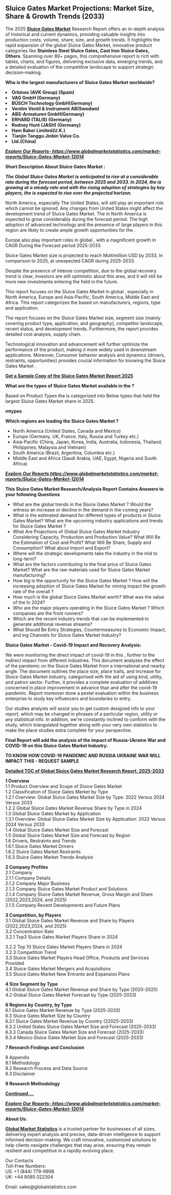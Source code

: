 <h2>Sluice Gates Market Projections: Market Size, Share & Growth Trends (2033)</h2><p>The 2025 <strong><a href="https://www.globalmarketstatistics.com/market-reports/Sluice-Gates-Market-12014">Sluice Gates Market</a></strong> Research Report offers an in-depth analysis of historical and current dynamics, providing valuable insights into production costs, volume, share, size, and growth trends. It highlights the rapid expansion of the global Sluice Gates Market, innovative product categories like <strong>Stainless Steel Sluice Gates, Cast Iron Sluice Gates, Others</strong>. Spanning over 89+ pages, this comprehensive report is rich with tables, charts, and figures, delivering exclusive data, emerging trends, and a detailed evaluation of the competitive landscape to support strategic decision-making.</p><p><strong>Who is the largest manufacturers of Sluice Gates Market worldwide?</strong></p><p><strong><li>Orbinox (AVK Group) (Spain)<li>VAG GmbH (Germany)<li>BÜSCH Technology GmbH(Germany)<li>Ventim Ventil & Instrument AB(Swedwn)<li>ABS-Armaturen GmbH(Germany)<li>ERHARD (TALIS) (Germany)<li>Rodney Hunt (JASH) (Germany)<li>Ham Baker Limited(U.K.)<li>Tianjin Tanggu Jinbin Valve Co.<li>Ltd.(China)</strong></p><p><strong><em><a href="https://www.globalmarketstatistics.com/market-reports/Sluice-Gates-Market-12014">Explore Our Reports-&nbsp;https://www.globalmarketstatistics.com/market-reports/Sluice-Gates-Market-12014</a></em></strong></p><p><strong>Short Description About Sluice Gates Market :</strong></p><p><strong><em>The Global Sluice Gates Market is anticipated to rise at a considerable rate during the forecast period, between 2025 and 2033. In 2024, the is growing at a steady rate and with the rising adoption of strategies by key players, the is expected to rise over the projected horizon.</em></strong></p><p>North America, especially The United States, will still play an important role which cannot be ignored. Any changes from United States might affect the development trend of Sluice Gates Market. The in North America is expected to grow considerably during the forecast period. The high adoption of advanced technology and the presence of large players in this region are likely to create ample growth opportunities for the .</p><p>Europe also play important roles in global , with a magnificent growth in CAGR During the Forecast period 2025-2033.</p><p>Sluice Gates Market size is projected to reach Multimillion USD by 2033, In comparison to 2025, at unexpected CAGR during 2025-2033.</p><p>Despite the presence of intense competition, due to the global recovery trend is clear, investors are still optimistic about this area, and it will still be more new investments entering the field in the future.</p><p>This report focuses on the Sluice Gates Market in global , especially in North America, Europe and Asia-Pacific, South America, Middle East and Africa. This report categorizes the based on manufacturers, regions, type and application.</p><p>The report focuses on the Sluice Gates Market size, segment size (mainly covering product type, application, and geography), competitor landscape, recent status, and development trends. Furthermore, the report provides detailed cost analysis, supply chain.</p><p>Technological innovation and advancement will further optimize the performance of the product, making it more widely used in downstream applications. Moreover, Consumer behavior analysis and dynamics (drivers, restraints, opportunities) provides crucial information for knowing the Sluice Gates Market .</p><p><strong><a href="https://www.globalmarketstatistics.com/market-reports/Sluice-Gates-Market-12014">Get a Sample Copy of the Sluice Gates Market Report 2025</a></strong></p><p><strong>What are the types of Sluice Gates Market available in the ?</strong></p><p>Based on Product Types the is categorized into Below types that held the largest Sluice Gates Market share in 2025.</p><p><strong>mtypes</strong></p><p><strong>Which regions are leading the Sluice Gates Market ?</strong></p><ul><li>North America (United States, Canada and Mexico)</li><li>Europe (Germany, UK, France, Italy, Russia and Turkey etc.)</li><li>Asia-Pacific (China, Japan, Korea, India, Australia, Indonesia, Thailand, Philippines, Malaysia and Vietnam)</li><li>South America (Brazil, Argentina, Columbia etc.)</li><li>Middle East and Africa (Saudi Arabia, UAE, Egypt, Nigeria and South Africa)</li></ul><p><strong><em><a href="https://www.globalmarketstatistics.com/market-reports/Sluice-Gates-Market-12014">Explore Our Reports https://www.globalmarketstatistics.com/market-reports/Sluice-Gates-Market-12014</a></em></strong></p><p><strong>This Sluice Gates Market Research/Analysis Report Contains Answers to your following Questions</strong></p><ul><li>What are the global trends in the Sluice Gates Market ? Would the witness an increase or decline in the demand in the coming years?</li><li>What is the estimated demand for different types of products in Sluice Gates Market? What are the upcoming industry applications and trends for Sluice Gates Market ?</li><li>What Are Projections of Global Sluice Gates Market Industry Considering Capacity, Production and Production Value? What Will Be the Estimation of Cost and Profit? What Will Be Share, Supply and Consumption? What about Import and Export?</li><li>Where will the strategic developments take the industry in the mid to long-term?</li><li>What are the factors contributing to the final price of Sluice Gates Market? What are the raw materials used for Sluice Gates Market manufacturing?</li><li>How big is the opportunity for the Sluice Gates Market ? How will the increasing adoption of Sluice Gates Market for mining impact the growth rate of the overall ?</li><li>How much is the global Sluice Gates Market worth? What was the value of the In 2024?</li><li>Who are the major players operating in the Sluice Gates Market ? Which companies are the front runners?</li><li>Which are the recent industry trends that can be implemented to generate additional revenue streams?</li><li>What Should Be Entry Strategies, Countermeasures to Economic Impact, and ing Channels for Sluice Gates Market Industry?</li></ul><p><strong>Sluice Gates Market - Covid-19 Impact and Recovery Analysis:</strong></p><p>We were monitoring the direct impact of covid-19 in this , further to the indirect impact from different industries. This document analyzes the effect of the pandemic on the Sluice Gates Market from a international and nearby angle. The document outlines the place size, place traits, and increase for Sluice Gates Market industry, categorised with the aid of using kind, utility, and patron sector. Further, it provides a complete evaluation of additives concerned in place improvement in advance than and after the covid-19 pandemic. Report moreover done a pestel evaluation within the business enterprise to study key influencers and boundaries to entry.</p><p>Our studies analysts will assist you to get custom designed info to your report, which may be changed in phrases of a particular region, utility or any statistical info. In addition, we're constantly inclined to conform with the study, which triangulated together along with your very own statistics to make the place studies extra complete for your perspective.</p><p><strong>Final Report will add the analysis of the impact of Russia-Ukraine War and COVID-19 on this Sluice Gates Market Industry.</strong></p><p><strong>TO KNOW HOW COVID-19 PANDEMIC AND RUSSIA UKRAINE WAR WILL IMPACT THIS - REQUEST SAMPLE</strong></p><p><strong><a href="https://www.globalmarketstatistics.com/market-reports/Sluice-Gates-Market-12014">Detailed TOC of Global Sluice Gates Market Research Report, 2025-2033</a></strong></p><p><strong>1 Overview</strong><br /> 1.1 Product Overview and Scope of Sluice Gates Market<br /> 1.2 Classification of Sluice Gates Market by Type<br /> 1.2.1 Overview: Global Sluice Gates Market Size by Type: 2022 Versus 2024 Versus 2033<br /> 1.2.2 Global Sluice Gates Market Revenue Share by Type in 2024<br /> 1.3 Global Sluice Gates Market by Application<br /> 1.3.1 Overview: Global Sluice Gates Market Size by Application: 2022&nbsp;Versus 2024 Versus 2033<br /> 1.4 Global Sluice Gates Market Size and Forecast<br /> 1.5 Global Sluice Gates Market Size and Forecast by Region<br /> 1.6 Drivers, Restraints and Trends<br /> 1.6.1 Sluice Gates Market Drivers<br /> 1.6.2 Sluice Gates Market Restraints<br /> 1.6.3 Sluice Gates Market Trends Analysis</p><p><strong>2 Company Profiles</strong><br /> 2.1 Company<br /> 2.1.1 Company Details<br /> 2.1.2 Company Major Business<br /> 2.1.3 Company Sluice Gates Market Product and Solutions<br /> 2.1.4 Company Sluice Gates Market Revenue, Gross Margin and Share (2022,2023,2024, and 2025)<br /> 2.1.5 Company Recent Developments and Future Plans</p><p><strong>3 Competition, by Players</strong><br /> 3.1 Global Sluice Gates Market Revenue and Share by Players (2022,2023,2024, and 2025)<br /> 3.2 Concentration Rate<br /> 3.2.1 Top3 Sluice Gates Market Players Share in 2024</p><p>3.2.2 Top 10 Sluice Gates Market Players Share in 2024<br /> 3.2.3 Competition Trend<br /> 3.3 Sluice Gates Market Players Head Office, Products and Services Provided<br /> 3.4 Sluice Gates Market Mergers and Acquisitions<br /> 3.5 Sluice Gates Market New Entrants and Expansion Plans</p><p><strong>4 Size Segment by Type</strong><br /> 4.1 Global Sluice Gates Market Revenue and Share by Type (2020-2025)<br /> 4.2 Global Sluice Gates Market Forecast by Type (2025-2033)</p><p><strong>6 Regions by Country, by Type</strong><br /> 6.1 Sluice Gates Market Revenue by Type (2025-2033)<br /> 6.3 Sluice Gates Market Size by Country<br /> 6.3.1 Sluice Gates Market Revenue by Country (22025-2033)<br /> 6.3.2 United States Sluice Gates Market Size and Forecast (2025-2033)<br /> 6.3.3 Canada Sluice Gates Market Size and Forecast (2025-2033)<br /> 6.3.4 Mexico Sluice Gates Market Size and Forecast (2025-2033)</p><p><strong>7 Research Findings and Conclusion</strong></p><p>8 Appendix<br /> 8.1 Methodology<br /> 8.2 Research Process and Data Source<br /> 8.3 Disclaimer</p><p><strong>9 Research Methodology</strong></p><p><strong><a href="https://www.globalmarketstatistics.com/market-reports/Sluice-Gates-Market-12014">Continued&hellip;.</a></strong></p><p><strong><em><a href="https://www.globalmarketstatistics.com/market-reports/Sluice-Gates-Market-12014">Explore Our Reports-&nbsp;https://www.globalmarketstatistics.com/market-reports/Sluice-Gates-Market-12014</a></em></strong></p><p><strong>About Us:</strong></p><p><strong><a href="https://www.globalmarketstatistics.com/">Global Market Statistics</a></strong> is a trusted partner for businesses of all sizes, delivering expert analysis and precise, data-driven intelligence to support informed decision-making. We craft innovative, customized solutions to help clients navigate challenges that may arise, ensuring they remain resilient and competitive in a rapidly evolving place.</p><p>Our Contacts<br /> Toll-Free Numbers:<br /> US: +1 (844) 779-9998<br /> UK: +44 8085 022304</p><p>Email: sales@globalstatistics.com</p>
